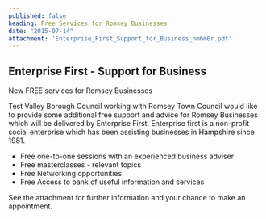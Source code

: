 ```yaml
---
published: false
heading: Free Services for Romsey Businesses
date: "2015-07-14"
attachment: 'Enterprise_First_Support_for_Business_nm6m6r.pdf'
---
```

## Enterprise First - Support for Business

New FREE services for Romsey Businesses

Test Valley Borough Council working with Romsey Town Council would like to provide some additional free support and advice for Romsey Businesses which will be delivered by Enterprise First. Enterprise first is a non-profit social enterprise which has been assisting businesses in Hampshire since 1981.

- Free one-to-one sessions with an experienced business adviser
- Free masterclasses - relevant topics
- Free Networking opportunities
- Free Access to bank of useful information and services

See the attachment for further information and your chance to make an appointment.
